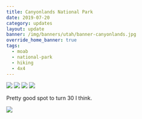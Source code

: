 ```yaml
---
title: Canyonlands National Park
date: 2019-07-20
category: updates
layout: update
banner: /img/banners/utah/banner-canyonlands.jpg
override_home_banner: true
tags:
  - moab
  - national-park
  - hiking
  - 4x4
---
```


<div class="img-slider">
    <img src="{{ site.cdn }}/img/updates/utah/canyonlands-np/canyonlands-1.jpg" />
    <img src="{{ site.cdn }}/img/updates/utah/canyonlands-np/canyonlands-2.jpg" />
    <img src="{{ site.cdn }}/img/updates/utah/canyonlands-np/canyonlands-3.jpg" />
    <img src="{{ site.cdn }}/img/updates/utah/canyonlands-np/canyonlands-4.jpg" />
</div>

<p class="text-center">
    Pretty good spot to turn 30 I think.
</p>

<img src="{{ site.cdn }}/img/updates/utah/canyonlands-np/canyonlands-5.jpg" />


